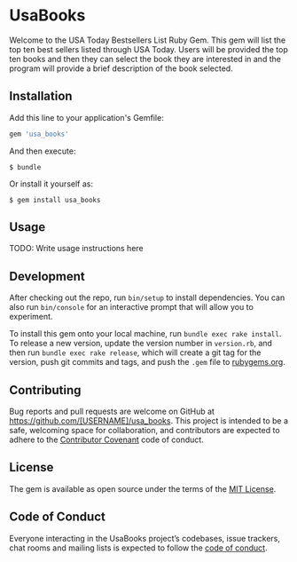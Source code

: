 # UsaBooks

Welcome to the USA Today Bestsellers List Ruby Gem. This gem will list the top ten best sellers listed through USA Today. Users will be provided the top ten books and then they can select the book they are interested in and the program will provide a brief description of the book selected.  


## Installation

Add this line to your application's Gemfile:

```ruby
gem 'usa_books'
```

And then execute:

    $ bundle

Or install it yourself as:

    $ gem install usa_books

## Usage

TODO: Write usage instructions here

## Development

After checking out the repo, run `bin/setup` to install dependencies. You can also run `bin/console` for an interactive prompt that will allow you to experiment.

To install this gem onto your local machine, run `bundle exec rake install`. To release a new version, update the version number in `version.rb`, and then run `bundle exec rake release`, which will create a git tag for the version, push git commits and tags, and push the `.gem` file to [rubygems.org](https://rubygems.org).

## Contributing

Bug reports and pull requests are welcome on GitHub at https://github.com/[USERNAME]/usa_books. This project is intended to be a safe, welcoming space for collaboration, and contributors are expected to adhere to the [Contributor Covenant](http://contributor-covenant.org) code of conduct.

## License

The gem is available as open source under the terms of the [MIT License](https://opensource.org/licenses/MIT).

## Code of Conduct

Everyone interacting in the UsaBooks project’s codebases, issue trackers, chat rooms and mailing lists is expected to follow the [code of conduct](https://github.com/[USERNAME]/usa_books/blob/master/CODE_OF_CONDUCT.md).
